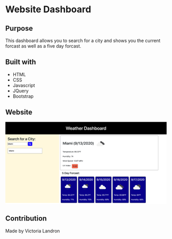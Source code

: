# Website Dashboard

## Purpose
This dashboard allows you to search for a city and shows you the current forcast as well as a five day forcast.

## Built with
* HTML
* CSS
* Javascript
* JQuery
* Bootstrap

## Website


![](assets/screenshot.png)

## Contribution
Made by Victoria Landron
